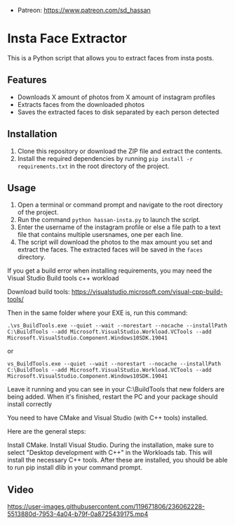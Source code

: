 
* Patreon: https://www.patreon.com/sd_hassan

# Insta Face Extractor

This is a Python script that allows you to extract faces from insta posts.

## Features

-   Downloads X amount of photos from X amount of instagram profiles
-   Extracts faces from the downloaded photos
-   Saves the extracted faces to disk separated by each person detected

## Installation

1.  Clone this repository or download the ZIP file and extract the contents.
2.  Install the required dependencies by running `pip install -r requirements.txt` in the root directory of the project.

## Usage

1.  Open a terminal or command prompt and navigate to the root directory of the project.
2.  Run the command `python hassan-insta.py` to launch the script.
3.  Enter the username of the instagram profile or else a file path to a text file that contains multiple usersnames, one per each line.
4.  The script will download the photos to the max amount you set and extract the faces. The extracted faces will be saved in the `faces` directory.


If you get a build error when installing requirements, you may need the Visual Studio Build tools c++ workload

Download build tools: https://visualstudio.microsoft.com/visual-cpp-build-tools/

Then in the same folder where your EXE is, run this command:

`.\vs_BuildTools.exe --quiet --wait --norestart --nocache --installPath C:\BuildTools --add Microsoft.VisualStudio.Workload.VCTools --add Microsoft.VisualStudio.Component.Windows10SDK.19041`

or

`vs_BuildTools.exe --quiet --wait --norestart --nocache --installPath C:\BuildTools --add Microsoft.VisualStudio.Workload.VCTools --add Microsoft.VisualStudio.Component.Windows10SDK.19041`

Leave it running and you can see in your C:\BuildTools that new folders are being added. When it's finished, restart the PC and your package should install correctly 

You need to have CMake and Visual Studio (with C++ tools) installed.

Here are the general steps:

Install CMake.
Install Visual Studio. During the installation, make sure to select "Desktop development with C++" in the Workloads tab. This will install the necessary C++ tools.
After these are installed, you should be able to run pip install dlib in your command prompt.



## Video
https://user-images.githubusercontent.com/119671806/236062228-5513880d-7953-4a04-b79f-0a8725439175.mp4

